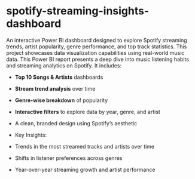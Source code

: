 # spotify-streaming-insights-dashboard
An interactive Power BI dashboard designed to explore Spotify streaming trends, artist popularity, genre performance, and top track statistics. This project showcases data visualization capabilities using real-world music data.
This Power BI report presents a deep dive into music listening habits and streaming analytics on Spotify. It includes:

-  **Top 10 Songs & Artists** dashboards
-  **Stream trend analysis** over time
-  **Genre-wise breakdown** of popularity
-  **Interactive filters** to explore data by year, genre, and artist
-  A clean, branded design using Spotify’s aesthetic

-  Key Insights:
- Trends in the most streamed tracks and artists over time
- Shifts in listener preferences across genres
- Year-over-year streaming growth and artist performance
